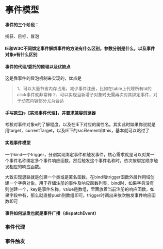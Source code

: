 # 事件模型


#### 事件的三个阶段：

捕获、目标、冒泡

####  IE和W3C不同绑定事件解绑事件的方法有什么区别，参数分别是什么，以及事件对象e有什么区别


#### 事件的代理/委托的原理以及优缺点

这是靠事件的冒泡机制来实现的，优点是

> 1、可以大量节省内存占用，减少事件注册，比如在table上代理所有td的click事件就非常棒
> 2、可以实现当新增子对象时无需再次对其绑定事件，对于动态内容部分尤为合适

#### 手写原生js【实现事件代理】，并要求兼容浏览器

考核对事件对象e的了解程度，以及在IE下对应的属性名。其实此时如果你说就是用target，currentTarget，以及IE下的srcElement和this，基本就可以略过了

#### 实现事件模型

一个bind一个trigger，分别实现绑定事件和触发事件，核心需求就是可以对某一个事件名称绑定多个事件响应函数，然后触发这个事件名称时，依次按绑定顺序触发相应的响应函数。

 大致实现思路就是创建一个类或是匿名函数，在bind和trigger函数外层作用域创建一个字典对象，用于存储注册的事件及响应函数列表，bind时，如果字典没有则创建一个，key是事件名称，value是数组，里面放着当前注册的响应函数，如果字段中有，那么就直接push到数组即可。trigger时调出来依次触发事件响应函数即可

#### 事件如何派发也就是事件广播（dispatchEvent）


### 事件代理


### 事件触发





